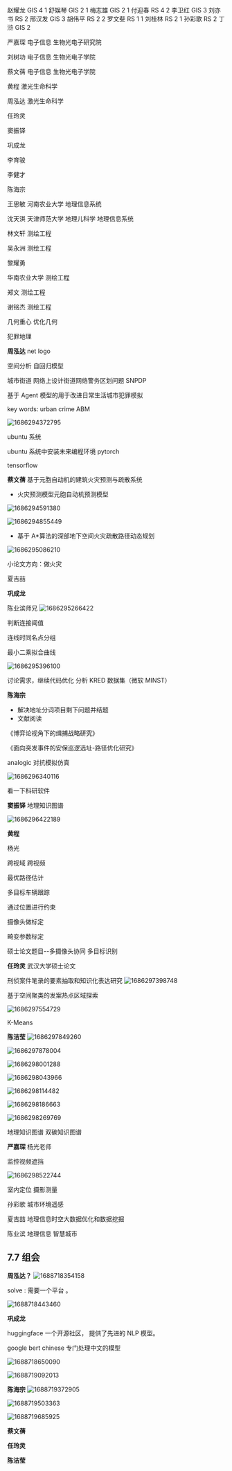 赵耀龙 GIS 4 1
舒娱琴 GIS 2 1
梅志雄 GIS 2 1
付迎春 RS 4 2
李卫红 GIS 3
刘亦书 RS 2
邢汉发 GIS 3
胡伟平 RS 2 2
罗文斐 RS 1 1
刘桂林 RS 2 1
孙彩歌 RS 2
丁浒 GIS 2

严嘉琛
电子信息 生物光电子研究院

刘树功
电子信息 生物光电子学院

蔡文蒨
电子信息 生物光电子学院

黄程
激光生命科学

周泓达
激光生命科学

任玲灵

窦振铎

巩成龙

李育骏

李健才

陈海宗

王思敏
河南农业大学
地理信息系统

沈天淇
天津师范大学 地理儿科学
地理信息系统

林文轩
测绘工程

吴永洲
测绘工程

黎耀勇

华南农业大学
测绘工程

郑文
测绘工程

谢铭杰
测绘工程

几何重心
优化几何

犯罪地理

**周泓达**
net logo

空间分析 自回归模型

城市街道 网络上设计街道网络警务区划问题
SNPDP

基于 Agent 模型的用于改进日常生活城市犯罪模拟

key words:
urban crime
ABM

![1686294372795](image/daoshi/1686294372795.png)

ubuntu 系统

ubuntu 系统中安装未来编程环境
pytorch

tensorflow

**蔡文蒨**
基于元胞自动机的建筑火灾预测与疏散系统

- 火灾预测模型元胞自动机预测模型

![1686294591380](image/daoshi/1686294591380.png)

![1686294855449](image/daoshi/1686294855449.png)

- 基于 A\*算法的深部地下空间火灾疏散路径动态规划

![1686295086210](image/daoshi/1686295086210.png)

小论文方向：做火灾

夏吉喆

**巩成龙**

陈业滨师兄
![1686295266422](image/daoshi/1686295266422.png)

判断连接阈值

连线时同名点分组

最小二乘拟合曲线

![1686295396100](image/daoshi/1686295396100.png)

讨论需求，继续代码优化
分析 KRED 数据集（微软 MINST）

**陈海宗**

- 解决地址分词项目剩下问题并结题
- 文献阅读

《博弈论视角下的缉捕战略研究》

《面向突发事件的安保巡逻选址-路径优化研究》

analogic
对抗模拟仿真

![1686296340116](image/daoshi/1686296340116.png)

看一下科研软件

**窦振铎**
地理知识图谱

![1686296422189](image/daoshi/1686296422189.png)

**黄程**

杨光

跨视域
跨视频

最优路径估计

多目标车辆跟踪

通过位置进行约束

摄像头做标定

畸变参数标定

硕士论文题目--多摄像头协同 多目标识别

**任玲灵**
武汉大学硕士论文

刑侦案件笔录的要素抽取和知识化表达研究
![1686297398748](image/daoshi/1686297398748.png)

基于空间聚类的发案热点区域探索

![1686297554729](image/daoshi/1686297554729.png)

K-Means

**陈洁莹**
![1686297849260](image/daoshi/1686297849260.png)

![1686297878004](image/daoshi/1686297878004.png)

![1686298001288](image/daoshi/1686298001288.png)

![1686298043966](image/daoshi/1686298043966.png)

![1686298114482](image/daoshi/1686298114482.png)

![1686298186663](image/daoshi/1686298186663.png)

![1686298269769](image/daoshi/1686298269769.png)

地理知识图谱
双碳知识图谱

**严嘉琛**
杨光老师

监控视频遮挡

![1686298522744](image/daoshi/1686298522744.png)

室内定位
摄影测量

孙彩歌
城市环境遥感

夏吉喆
地理信息时空大数据优化和数据挖掘

陈业滨
地理信息 智慧城市

## 7.7 组会

**周泓达？**
![1688718354158](image/daoshi/1688718354158.png)

solve : 需要一个平台 。

![1688718443460](image/daoshi/1688718443460.png)

**巩成龙**

huggingface
一个开源社区， 提供了先进的 NLP 模型。

google bert chinese
专门处理中文的模型

![1688718650090](image/daoshi/1688718650090.png)

![1688719092013](image/daoshi/1688719092013.png)

**陈海宗**
![1688719372905](image/daoshi/1688719372905.png)

![1688719503363](image/daoshi/1688719503363.png)

![1688719685925](image/daoshi/1688719685925.png)

**蔡文蒨**

**任玲灵**

**陈洁莹**
